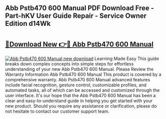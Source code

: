 ## Abb Pstb470 600 Manual PDF Download Free - Part-hKV User Guide Repair - Service Owner Edition d14Wk

# <h2><a href="http://bc2899.oget.top/?id=Abb+Pstb470+600+Manual">🔗Download New 👉🔴 Abb Pstb470 600 Manual</a></h2>

[![Abb Pstb470 600 Manual new download](https://i.imgur.com/5g1atiW.png)](http://bc2899.oget.top/?id=Abb+Pstb470+600+Manual)
Learning Made Easy This guide breaks down complex concepts into simple steps for effortless understanding of your new Abb Pstb470 600 Manual. Please Review the Warranty Information Abb Pstb470 600 Manual This product is covered by a comprehensive warranty. Abb Pstb470 600 Manual advanced features include facial recognition, gesture control, customizable profiles, and automated tasks, all of which can be accessed and customized through the user interface. It's our hope that the Abb Pstb470 600 Manual has been a clear and easy-to-understand guide in helping you get started with your new product. Should you require any assistance or clarification, please do not hesitate to contact our customer support team.
